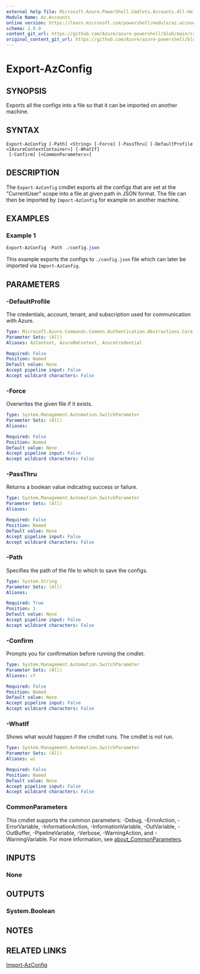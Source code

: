 ```yaml
---
external help file: Microsoft.Azure.PowerShell.Cmdlets.Accounts.dll-Help.xml
Module Name: Az.Accounts
online version: https://learn.microsoft.com/powershell/module/az.accounts/export-azconfig
schema: 2.0.0
content_git_url: https://github.com/Azure/azure-powershell/blob/main/src/Accounts/Accounts/help/Export-AzConfig.md
original_content_git_url: https://github.com/Azure/azure-powershell/blob/main/src/Accounts/Accounts/help/Export-AzConfig.md
---
```


# Export-AzConfig

## SYNOPSIS
Exports all the configs into a file so that it can be imported on another machine.

## SYNTAX

```
Export-AzConfig [-Path] <String> [-Force] [-PassThru] [-DefaultProfile <IAzureContextContainer>] [-WhatIf]
 [-Confirm] [<CommonParameters>]
```

## DESCRIPTION
The `Export-AzConfig` cmdlet exports all the configs that are set at the "CurrentUser" scope into a file at given path in JSON format. The file can then be imported by `Import-AzConfig` for example on another machine.

## EXAMPLES

### Example 1
```powershell
Export-AzConfig -Path ./config.json
```

This example exports the configs to `./config.json` file which can later be imported via `Import-AzConfig`.

## PARAMETERS

### -DefaultProfile
The credentials, account, tenant, and subscription used for communication with Azure.

```yaml
Type: Microsoft.Azure.Commands.Common.Authentication.Abstractions.Core.IAzureContextContainer
Parameter Sets: (All)
Aliases: AzContext, AzureRmContext, AzureCredential

Required: False
Position: Named
Default value: None
Accept pipeline input: False
Accept wildcard characters: False
```

### -Force
Overwrites the given file if it exists.

```yaml
Type: System.Management.Automation.SwitchParameter
Parameter Sets: (All)
Aliases:

Required: False
Position: Named
Default value: None
Accept pipeline input: False
Accept wildcard characters: False
```

### -PassThru
Returns a boolean value indicating success or failure.

```yaml
Type: System.Management.Automation.SwitchParameter
Parameter Sets: (All)
Aliases:

Required: False
Position: Named
Default value: None
Accept pipeline input: False
Accept wildcard characters: False
```

### -Path
Specifies the path of the file to which to save the configs.

```yaml
Type: System.String
Parameter Sets: (All)
Aliases:

Required: True
Position: 1
Default value: None
Accept pipeline input: False
Accept wildcard characters: False
```

### -Confirm
Prompts you for confirmation before running the cmdlet.

```yaml
Type: System.Management.Automation.SwitchParameter
Parameter Sets: (All)
Aliases: cf

Required: False
Position: Named
Default value: None
Accept pipeline input: False
Accept wildcard characters: False
```

### -WhatIf
Shows what would happen if the cmdlet runs.
The cmdlet is not run.

```yaml
Type: System.Management.Automation.SwitchParameter
Parameter Sets: (All)
Aliases: wi

Required: False
Position: Named
Default value: None
Accept pipeline input: False
Accept wildcard characters: False
```

### CommonParameters
This cmdlet supports the common parameters: -Debug, -ErrorAction, -ErrorVariable, -InformationAction, -InformationVariable, -OutVariable, -OutBuffer, -PipelineVariable, -Verbose, -WarningAction, and -WarningVariable. For more information, see [about_CommonParameters](http://go.microsoft.com/fwlink/?LinkID=113216).

## INPUTS

### None

## OUTPUTS

### System.Boolean

## NOTES

## RELATED LINKS

[Import-AzConfig](./Import-AzConfig.md)
